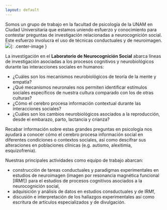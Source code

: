 ```yaml
---
layout: default
---
```


Somos un grupo de trabajo en la facultad de psicología de la UNAM en Ciudad Universitaria que estamos uniendo esfuerzo y conocimiento para contestar preguntas de investigación relacionadas a neurocognición social. Este esfuerzo involucra el uso de técnicas conductuales y de neuroimagen.
![](LabNeurocogcial.png){: .center-image }

La investigación en el **Laboratorio de Neurocognición Social** abarca líneas de investigación asociadas a los procesos cognitivos y neurobiológicos durante las interacciones sociales en humanos:

  + ¿Cuáles son los mecanismos neurobiológicos de teoría de la mente y empatía?
  + ¿Qué mecanismos neuronales nos permiten identificar estímulos sociales específicos de nuestra cultura comparado con los de otras culturas?
  + ¿Cómo el cerebro procesa información contextual durante las interacciones sociales?
  + ¿Cuáles son los cambios neurobiológicos asociados a la reproducción, desde el embarazo, parto, lactancia y crianza?

Recabar información sobre estas grandes preguntas en psicología nos ayudará a conocer cómo el cerebro procesa información social en diferentes condiciones o contextos sociales, así como descifrar sus alteraciones en poblaciones clínicas (e.g. autismo, alexitimia, esquizofrenia).

Nuestras principales actividades como equipo de trabajo abarcan:
  + construcción de tareas conductuales y paradigmas experimentales en estudios de neuroimagen (imagen por resonancia magnética funcional [IRMf]) para el estudios de procesos cognitivos asociados a la neurocognición social,
  + adquisición y análisis de datos en estudios consductuales y de IRMf,
  + discusión e interpretación de los hallazgos experimentales así como escritura de artículos especializados y de divulgación.
